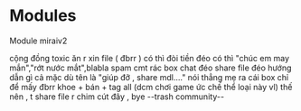 # Modules
Module miraiv2

cộng đồng toxic
ăn r xin file ( đbrr )
có thì đòi tiền
đéo có thì "chúc em may mắn","rớt nước mắt",blabla spam cmt rác
box chat đéo share file đéo hướng dẫn gì cả
mặc dù tên là "giúp đỡ , share mdl...."
nói thẳng mẹ ra cái box chỉ để mấy đbrr khoe + bán + tag all (dcm chơi game ức chế thể loại này vl)
thế nên , t share file r chim cút đây , bye 
--trash community--
